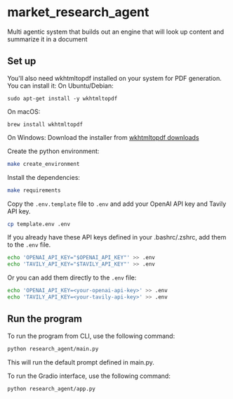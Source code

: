 # market_research_agent
Multi agentic system that builds out an engine that will look up content and summarize it in a document



## Set up
You'll also need wkhtmltopdf installed on your system for PDF generation. You can install it:
On Ubuntu/Debian:
```
sudo apt-get install -y wkhtmltopdf
```
On macOS:
```
brew install wkhtmltopdf
```

On Windows: Download the installer from [wkhtmltopdf downloads](https://wkhtmltopdf.org/downloads.html)

Create the python environment:
```sh
make create_environment
```

Install the dependencies:
```sh
make requirements
```

Copy the `.env.template` file to `.env` and add your OpenAI API key and Tavily API key.
```sh
cp template.env .env
```

If you already have these API keys defined in your .bashrc/.zshrc, add them to the `.env` file.
```sh
echo 'OPENAI_API_KEY="$OPENAI_API_KEY"' >> .env
echo 'TAVILY_API_KEY="$TAVILY_API_KEY"' >> .env
```

Or you can add them directly to the `.env` file:
```sh
echo 'OPENAI_API_KEY=<your-openai-api-key>' >> .env
echo 'TAVILY_API_KEY=<your-tavily-api-key>' >> .env
```




## Run the program

To run the program from CLI, use the following command:
```sh
python research_agent/main.py
```
This will run the default prompt defined in main.py.



To run the Gradio interface, use the following command:
```sh
python research_agent/app.py
```